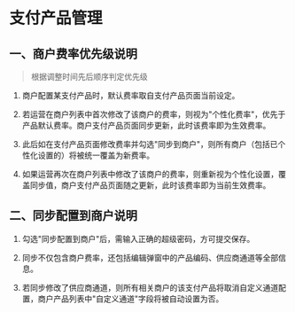 # 支付产品管理

## 一、商户费率优先级说明

> 根据调整时间先后顺序判定优先级

1. 商户配置某支付产品时，默认费率取自支付产品页面当前设定。

2. 若运营在商户列表中首次修改了该商户的费率，则视为"个性化费率"，优先于产品默认费率。商户支付产品页面同步更新，此时该费率即为生效费率。

3. 此后如在支付产品页面修改费率并勾选"同步到商户"，则所有商户（包括已个性化设置的）将被统一覆盖为新费率。

4. 如果运营再次在商户列表中修改了该商户的费率，则重新视为个性化设置，覆盖同步值，商户支付产品页面随之更新，此时该费率即为当前生效费率。

## 二、同步配置到商户说明

1. 勾选"同步配置到商户"后，需输入正确的超级密码，方可提交保存。

2. 同步不仅包含商户费率，还包括编辑弹窗中的产品编码、供应商通道等全部信息。

3. 若同步修改了供应商通道，则所有相关商户的该支付产品将取消自定义通道配置，商户产品列表中"自定义通道"字段将被自动设置为否。